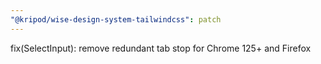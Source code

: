 ```yaml
---
"@kripod/wise-design-system-tailwindcss": patch
---
```


fix(SelectInput): remove redundant tab stop for Chrome 125+ and Firefox
